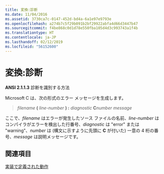 ```yaml
---
title: 変換:診断
ms.date: 11/04/2016
ms.assetid: 3730ca7c-0147-452d-bd4a-6a1e97e9793e
ms.openlocfilehash: a274b7c5f29b091b2bf29922abfa4d66d3447b47
ms.sourcegitcommit: f4be868c0d1d78e550fba105d4d3c993743a1f4b
ms.translationtype: HT
ms.contentlocale: ja-JP
ms.lasthandoff: 02/12/2019
ms.locfileid: "56152600"
---
```

# <a name="translation-diagnostics"></a>変換:診断

**ANSI 2.1.1.3** 診断を識別する方法

Microsoft C は、次の形式のエラー メッセージを生成します。

> *filename* **(** *line-number* **) :** *diagnostic* **C**<em>number</em> *message*

ここで、*filename* はエラーが発生したソース ファイルの名前、*line-number* はコンパイラがエラーを検出した行番号、*diagnostic* は "error" または "warning"、*number* は (構文に示すように先頭に **C** が付いた) 一意の 4 桁の番号、*message* は説明メッセージです。

## <a name="see-also"></a>関連項目

[実装で定義された動作](../c-language/implementation-defined-behavior.md)
